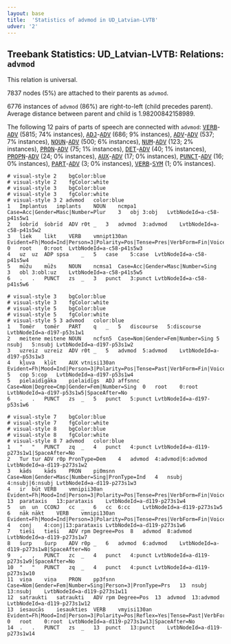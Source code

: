 ```yaml
---
layout: base
title:  'Statistics of advmod in UD_Latvian-LVTB'
udver: '2'
---
```


## Treebank Statistics: UD_Latvian-LVTB: Relations: `advmod`

This relation is universal.

7837 nodes (5%) are attached to their parents as `advmod`.

6776 instances of `advmod` (86%) are right-to-left (child precedes parent).
Average distance between parent and child is 1.98200842158989.

The following 12 pairs of parts of speech are connected with `advmod`: <tt><a href="lv_lvtb-pos-VERB.html">VERB</a></tt>-<tt><a href="lv_lvtb-pos-ADV.html">ADV</a></tt> (5815; 74% instances), <tt><a href="lv_lvtb-pos-ADJ.html">ADJ</a></tt>-<tt><a href="lv_lvtb-pos-ADV.html">ADV</a></tt> (686; 9% instances), <tt><a href="lv_lvtb-pos-ADV.html">ADV</a></tt>-<tt><a href="lv_lvtb-pos-ADV.html">ADV</a></tt> (537; 7% instances), <tt><a href="lv_lvtb-pos-NOUN.html">NOUN</a></tt>-<tt><a href="lv_lvtb-pos-ADV.html">ADV</a></tt> (500; 6% instances), <tt><a href="lv_lvtb-pos-NUM.html">NUM</a></tt>-<tt><a href="lv_lvtb-pos-ADV.html">ADV</a></tt> (123; 2% instances), <tt><a href="lv_lvtb-pos-PRON.html">PRON</a></tt>-<tt><a href="lv_lvtb-pos-ADV.html">ADV</a></tt> (75; 1% instances), <tt><a href="lv_lvtb-pos-DET.html">DET</a></tt>-<tt><a href="lv_lvtb-pos-ADV.html">ADV</a></tt> (40; 1% instances), <tt><a href="lv_lvtb-pos-PROPN.html">PROPN</a></tt>-<tt><a href="lv_lvtb-pos-ADV.html">ADV</a></tt> (24; 0% instances), <tt><a href="lv_lvtb-pos-AUX.html">AUX</a></tt>-<tt><a href="lv_lvtb-pos-ADV.html">ADV</a></tt> (17; 0% instances), <tt><a href="lv_lvtb-pos-PUNCT.html">PUNCT</a></tt>-<tt><a href="lv_lvtb-pos-ADV.html">ADV</a></tt> (16; 0% instances), <tt><a href="lv_lvtb-pos-PART.html">PART</a></tt>-<tt><a href="lv_lvtb-pos-ADV.html">ADV</a></tt> (3; 0% instances), <tt><a href="lv_lvtb-pos-VERB.html">VERB</a></tt>-<tt><a href="lv_lvtb-pos-SYM.html">SYM</a></tt> (1; 0% instances).


~~~ conllu
# visual-style 2	bgColor:blue
# visual-style 2	fgColor:white
# visual-style 3	bgColor:blue
# visual-style 3	fgColor:white
# visual-style 3 2 advmod	color:blue
1	Implantus	implants	NOUN	ncmpa1	Case=Acc|Gender=Masc|Number=Plur	3	obj	3:obj	LvtbNodeId=a-c58-p41s5w1
2	šobrīd	šobrīd	ADV	r0t	_	3	advmod	3:advmod	LvtbNodeId=a-c58-p41s5w2
3	liek	likt	VERB	vmnipt130an	Evident=Fh|Mood=Ind|Person=3|Polarity=Pos|Tense=Pres|VerbForm=Fin|Voice=Act	0	root	0:root	LvtbNodeId=a-c58-p41s5w3
4	uz	uz	ADP	spsa	_	5	case	5:case	LvtbNodeId=a-c58-p41s5w4
5	mūžu	mūžs	NOUN	ncmsa1	Case=Acc|Gender=Masc|Number=Sing	3	obl	3:obl:uz	LvtbNodeId=a-c58-p41s5w5
6	.	.	PUNCT	zs	_	3	punct	3:punct	LvtbNodeId=a-c58-p41s5w6

~~~


~~~ conllu
# visual-style 3	bgColor:blue
# visual-style 3	fgColor:white
# visual-style 5	bgColor:blue
# visual-style 5	fgColor:white
# visual-style 5 3 advmod	color:blue
1	Tomēr	tomēr	PART	q	_	5	discourse	5:discourse	LvtbNodeId=a-d197-p53s1w1
2	meitene	meitene	NOUN	ncfsn5	Case=Nom|Gender=Fem|Number=Sing	5	nsubj	5:nsubj	LvtbNodeId=a-d197-p53s1w2
3	uzreiz	uzreiz	ADV	r0t	_	5	advmod	5:advmod	LvtbNodeId=a-d197-p53s1w3
4	kļuva	kļūt	AUX	vtnisi130an	Evident=Fh|Mood=Ind|Person=3|Polarity=Pos|Tense=Past|VerbForm=Fin|Voice=Act	5	cop	5:cop	LvtbNodeId=a-d197-p53s1w4
5	pielaidīgāka	pielaidīgs	ADJ	affsnnc	Case=Nom|Degree=Cmp|Gender=Fem|Number=Sing	0	root	0:root	LvtbNodeId=a-d197-p53s1w5|SpaceAfter=No
6	.	.	PUNCT	zs	_	5	punct	5:punct	LvtbNodeId=a-d197-p53s1w6

~~~


~~~ conllu
# visual-style 7	bgColor:blue
# visual-style 7	fgColor:white
# visual-style 8	bgColor:blue
# visual-style 8	fgColor:white
# visual-style 8 7 advmod	color:blue
1	"	"	PUNCT	zq	_	4	punct	4:punct	LvtbNodeId=a-d119-p273s1w1|SpaceAfter=No
2	Tur	tur	ADV	r0p	PronType=Dem	4	advmod	4:advmod|6:advmod	LvtbNodeId=a-d119-p273s1w2
3	kāds	kāds	PRON	pi0msnn	Case=Nom|Gender=Masc|Number=Sing|PronType=Ind	4	nsubj	4:nsubj|6:nsubj	LvtbNodeId=a-d119-p273s1w3
4	ir	būt	VERB	vmnipii30an	Evident=Fh|Mood=Ind|Person=3|Polarity=Pos|Tense=Pres|VerbForm=Fin|Voice=Act	13	parataxis	13:parataxis	LvtbNodeId=a-d119-p273s1w4
5	un	un	CCONJ	cc	_	6	cc	6:cc	LvtbNodeId=a-d119-p273s1w5
6	nāk	nākt	VERB	vmnipi130an	Evident=Fh|Mood=Ind|Person=3|Polarity=Pos|Tense=Pres|VerbForm=Fin|Voice=Act	4	conj	4:conj|13:parataxis	LvtbNodeId=a-d119-p273s1w6
7	tieši	tieši	ADV	rpm	Degree=Pos	8	advmod	8:advmod	LvtbNodeId=a-d119-p273s1w7
8	šurp	šurp	ADV	r0p	_	6	advmod	6:advmod	LvtbNodeId=a-d119-p273s1w8|SpaceAfter=No
9	,	,	PUNCT	zc	_	4	punct	4:punct	LvtbNodeId=a-d119-p273s1w9|SpaceAfter=No
10	"	"	PUNCT	zq	_	4	punct	4:punct	LvtbNodeId=a-d119-p273s1w10
11	viņa	viņa	PRON	pp3fsnn	Case=Nom|Gender=Fem|Number=Sing|Person=3|PronType=Prs	13	nsubj	13:nsubj	LvtbNodeId=a-d119-p273s1w11
12	satraukti	satraukti	ADV	rpm	Degree=Pos	13	advmod	13:advmod	LvtbNodeId=a-d119-p273s1w12
13	iesaucās	iesaukties	VERB	vmyisi130an	Evident=Fh|Mood=Ind|Person=3|Polarity=Pos|Reflex=Yes|Tense=Past|VerbForm=Fin|Voice=Act	0	root	0:root	LvtbNodeId=a-d119-p273s1w13|SpaceAfter=No
14	.	.	PUNCT	zs	_	13	punct	13:punct	LvtbNodeId=a-d119-p273s1w14

~~~


